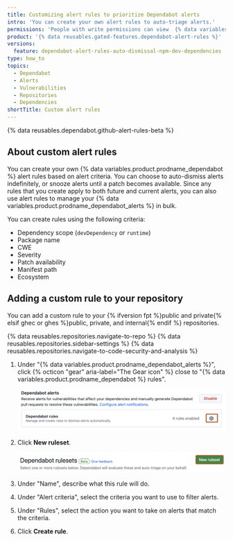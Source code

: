 ```yaml
---
title: Customizing alert rules to prioritize Dependabot alerts
intro: 'You can create your own alert rules to auto-triage alerts.'
permissions: 'People with write permissions can view  {% data variables.product.prodname_dependabot %} alert rules for the repository. People with with admin permissions to a repository, or the security manager role for the repository, can enable or disable {% data variables.product.prodname_dependabot %} alert rules for the repository{% ifversion dependabot-alert-custom-rules-repo-level %}, as well as create custom alert rules{% endif %}'
product: '{% data reusables.gated-features.dependabot-alert-rules %}'
versions:
  feature: dependabot-alert-rules-auto-dismissal-npm-dev-dependencies
type: how_to
topics:
  - Dependabot
  - Alerts
  - Vulnerabilities
  - Repositories
  - Dependencies
shortTitle: Custom alert rules
---
```


{% data reusables.dependabot.github-alert-rules-beta %}

## About custom alert rules

You can create your own {% data variables.product.prodname_dependabot %} alert rules based on alert criteria. You can choose to auto-dismiss alerts indefinitely, or snooze alerts until a patch becomes available. Since any rules that you create apply to both future and current alerts, you can also use alert rules to manage your {% data variables.product.prodname_dependabot_alerts %} in bulk.

You can create rules using the following criteria:

- Dependency scope (`devDependency` or `runtime`)
- Package name
- CWE
- Severity
- Patch availability
- Manifest path
- Ecosystem

## Adding a custom rule to your repository

You can add a custom rule to your {% ifversion fpt %}public and private{% elsif ghec or ghes %}public, private, and internal{% endif %} repositories.

{% data reusables.repositories.navigate-to-repo %}
{% data reusables.repositories.sidebar-settings %}
{% data reusables.repositories.navigate-to-code-security-and-analysis %}
1. Under "{% data variables.product.prodname_dependabot_alerts %}", click {% octicon "gear" aria-label="The Gear icon" %} close to "{% data variables.product.prodname_dependabot %} rules".

   ![Screenshot of the "Code security and analysis" page for a repository. The gear icon is highlighted with an orange outline.](/assets/images/help/repository/dependabot-rules-page.png)

1. Click **New ruleset**.

   ![Screenshot of the "Code security and analysis" page for a repository. The gear icon is highlighted with an orange outline.](/assets/images/help/repository/dependabot-rules-new-ruleset.png)

1. Under "Name", describe what this rule will do.
1. Under "Alert criteria", select the criteria you want to use to filter alerts.
1. Under "Rules", select the action you want to take on alerts that match the criteria.
1. Click **Create rule**.
